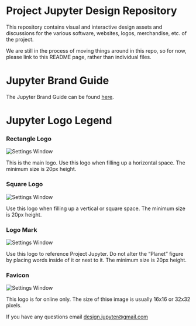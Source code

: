 # Project Jupyter Design Repository

This repository contains visual and interactive design assets and discussions for the various
software, websites, logos, merchandise, etc. of the project.

We are still in the process of moving things around in this repo, so for now, please link to this
README page, rather than individual files.

# Jupyter Brand Guide

The Jupyter Brand Guide can be found [here](https://github.com/jupyter/design/raw/master/brandguide/jupyter_brand_guide.pdf).

# Jupyter Logo Legend

### Rectangle Logo


![Settings Window](https://raw.githubusercontent.com/jupyter/design/master/logos/Rectangle%20Logo/rectanglelogo-greytext-orangebody-greymoons/rectanglelogo-greytext-orangebody-greymoons.png)

This is the main logo. Use this logo when filling up a horizontal space. The minimum size is 20px height.

### Square Logo


![Settings Window](https://raw.githubusercontent.com/jupyter/design/master/logos/Square%20Logo/squarelogo-greytext-orangebody-greymoons/squarelogo-greytext-orangebody-greymoons.png)

Use this logo when filling up a vertical or square space. The minimum size is 20px height.

### Logo Mark


![Settings Window](https://raw.githubusercontent.com/jupyter/design/master/logos/Logo%20Mark/logomark-orangebody-greyplanets/logomark-orangebody-greyplanets.png)

Use this logo to reference Project Jupyter. Do not alter the “Planet” figure by placing words inside of it or next to it. The minimum size is 20px height.


### Favicon


![Settings Window](https://raw.githubusercontent.com/jupyter/design/master/logos/Favicon/favicon.png)

This logo is for online only. The size of thise image is usually 16x16 or 32x32 pixels.

If you have any questions email design.jupyter@gmail.com

